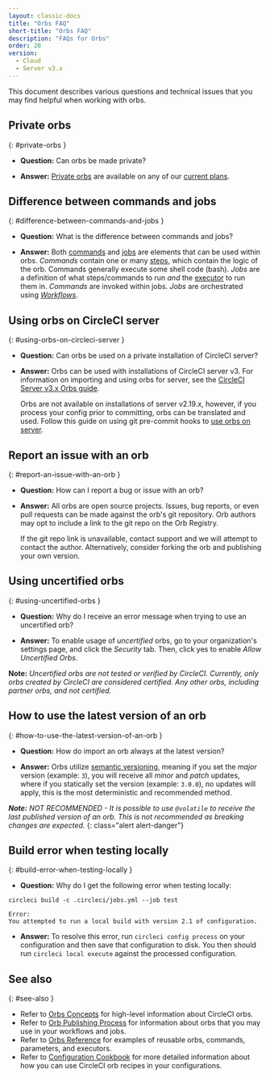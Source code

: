 ```yaml
---
layout: classic-docs
title: "Orbs FAQ"
short-title: "Orbs FAQ"
description: "FAQs for Orbs"
order: 20
version:
  - Cloud
  - Server v3.x
---
```


This document describes various questions and technical issues that you may find helpful when working with orbs.

## Private orbs
{: #private-orbs }

* **Question:** Can orbs be made private?

* **Answer:** [Private orbs](https://circleci.com/docs/2.0/orb-intro/#private-orbs) are available on any of our [current plans](https://circleci.com/pricing).

## Difference between commands and jobs
{: #difference-between-commands-and-jobs }

* **Question:** What is the difference between commands and jobs?

* **Answer:** Both [commands]({{site.baseurl}}/2.0/reusing-config/#the-commands-key) and [jobs]({{site.baseurl}}/2.0/reusing-config/#authoring-parameterized-jobs) are elements that can be used within orbs. _Commands_ contain one or many [steps]({{site.baseurl}}/2.0/configuration-reference/#steps), which contain the logic of the orb. Commands generally execute some shell code (bash). _Jobs_ are a definition of what steps/commands to run _and_ the [executor]({{site.baseurl}}/2.0/reusing-config/#the-executors-key) to run them in. _Commands_ are invoked within jobs. _Jobs_ are orchestrated using _[Workflows]({{site.baseurl}}/2.0/workflows/#workflows-configuration-examples)_.

## Using orbs on CircleCI server
{: #using-orbs-on-circleci-server }

* **Question:** Can orbs be used on a private installation of CircleCI server?

* **Answer:** Orbs can be used with installations of CircleCI server v3. For information on importing and using orbs for server, see the [CircleCI Server v3.x Orbs guide]({{site.baseurl}}/2.0/server-3-operator-orbs/).

  Orbs are not available on installations of server v2.19.x, however, if you process your config prior to committing, orbs can be translated and used. Follow this guide on using git pre-commit hooks to [use orbs on server](https://discuss.circleci.com/t/orbs-on-server-solution/36264).

## Report an issue with an orb
{: #report-an-issue-with-an-orb }

* **Question:** How can I report a bug or issue with an orb?

* **Answer:** All orbs are open source projects. Issues, bug reports, or even pull requests can be made against the orb's git repository. Orb authors may opt to include a link to the git repo on the Orb Registry.

  If the git repo link is unavailable, contact support and we will attempt to contact the author. Alternatively, consider forking the orb and publishing your own version.

## Using uncertified orbs
{: #using-uncertified-orbs }

* **Question:** Why do I receive an error message when trying to use an uncertified orb?

* **Answer:** To enable usage of _uncertified_ orbs, go to your organization's settings page, and click the _Security_ tab. Then, click yes to enable _Allow Uncertified Orbs_.

**Note:** _Uncertified orbs are not tested or verified by CircleCI. Currently, only orbs created by CircleCI are considered certified. Any other orbs, including partner orbs, and not certified._

## How to use the latest version of an orb
{: #how-to-use-the-latest-version-of-an-orb }

* **Question:** How do import an orb always at the latest version?

* **Answer:** Orbs utilize [semantic versioning](), meaning if you set the _major_ version (example: `3`), you will receive all _minor_ and _patch_ updates, where if you statically set the version (example: `3.0.0`), no updates will apply, this is the most deterministic and recommended method.

_**Note:** NOT RECOMMENDED - It is possible to use `@volatile` to receive the last published version of an orb. This is not recommended as breaking changes are expected._
{: class="alert alert-danger"}

## Build error when testing locally
{: #build-error-when-testing-locally }

* **Question:** Why do I get the following error when testing locally:

```
circleci build -c .circleci/jobs.yml --job test
```

```
Error:
You attempted to run a local build with version 2.1 of configuration.
```

* **Answer:** To resolve this error, run `circleci config process` on your configuration and then save that configuration to disk. You then should run `circleci local execute` against the processed configuration.

## See also
{: #see-also }
- Refer to [Orbs Concepts]({{site.baseurl}}/2.0/orb-concepts/) for high-level information about CircleCI orbs.
- Refer to [Orb Publishing Process]({{site.baseurl}}/2.0/creating-orbs/) for information about orbs that you may use in your workflows and jobs.
- Refer to [Orbs Reference]({{site.baseurl}}/2.0/reusing-config/) for examples of reusable orbs, commands, parameters, and executors.
- Refer to [Configuration Cookbook]({{site.baseurl}}/2.0/configuration-cookbook/) for more detailed information about how you can use CircleCI orb recipes in your configurations.
